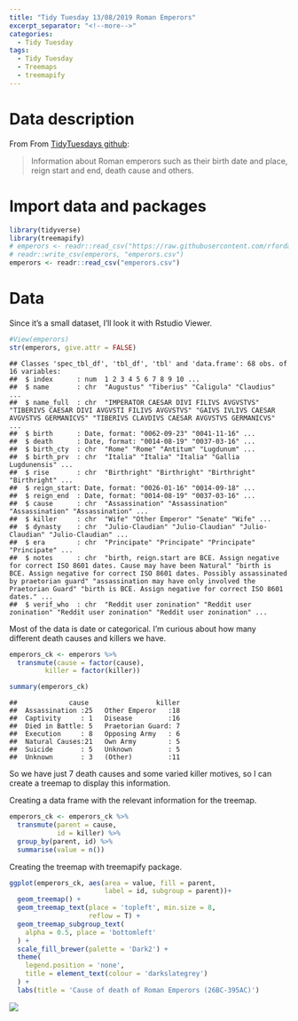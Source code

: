```yaml
---
title: "Tidy Tuesday 13/08/2019 Roman Emperors"
excerpt_separator: "<!--more-->"
categories:
  - Tidy Tuesday
tags:
  - Tidy Tuesday
  - Treemaps
  - treemapify
---
```


# Data description

From From [TidyTuesdays
github](https://github.com/rfordatascience/tidytuesday/tree/master/data/2019/2019-08-13):

> Information about Roman emperors such as their birth date and place,
> reign start and end, death cause and others.

# Import data and packages

``` r
library(tidyverse)
library(treemapify)
# emperors <- readr::read_csv("https://raw.githubusercontent.com/rfordatascience/tidytuesday/master/data/2019/2019-08-13/emperors.csv")
# readr::write_csv(emperors, "emperors.csv")
emperors <- readr::read_csv("emperors.csv")
```

# Data

Since it’s a small dataset, I’ll look it with Rstudio Viewer.

``` r
#View(emperors)
str(emperors, give.attr = FALSE)
```

    ## Classes 'spec_tbl_df', 'tbl_df', 'tbl' and 'data.frame': 68 obs. of  16 variables:
    ##  $ index      : num  1 2 3 4 5 6 7 8 9 10 ...
    ##  $ name       : chr  "Augustus" "Tiberius" "Caligula" "Claudius" ...
    ##  $ name_full  : chr  "IMPERATOR CAESAR DIVI FILIVS AVGVSTVS" "TIBERIVS CAESAR DIVI AVGVSTI FILIVS AVGVSTVS" "GAIVS IVLIVS CAESAR AVGVSTVS GERMANICVS" "TIBERIVS CLAVDIVS CAESAR AVGVSTVS GERMANICVS" ...
    ##  $ birth      : Date, format: "0062-09-23" "0041-11-16" ...
    ##  $ death      : Date, format: "0014-08-19" "0037-03-16" ...
    ##  $ birth_cty  : chr  "Rome" "Rome" "Antitum" "Lugdunum" ...
    ##  $ birth_prv  : chr  "Italia" "Italia" "Italia" "Gallia Lugdunensis" ...
    ##  $ rise       : chr  "Birthright" "Birthright" "Birthright" "Birthright" ...
    ##  $ reign_start: Date, format: "0026-01-16" "0014-09-18" ...
    ##  $ reign_end  : Date, format: "0014-08-19" "0037-03-16" ...
    ##  $ cause      : chr  "Assassination" "Assassination" "Assassination" "Assassination" ...
    ##  $ killer     : chr  "Wife" "Other Emperor" "Senate" "Wife" ...
    ##  $ dynasty    : chr  "Julio-Claudian" "Julio-Claudian" "Julio-Claudian" "Julio-Claudian" ...
    ##  $ era        : chr  "Principate" "Principate" "Principate" "Principate" ...
    ##  $ notes      : chr  "birth, reign.start are BCE. Assign negative for correct ISO 8601 dates. Cause may have been Natural" "birth is BCE. Assign negative for correct ISO 8601 dates. Possibly assassinated by praetorian guard" "assassination may have only involved the Praetorian Guard" "birth is BCE. Assign negative for correct ISO 8601 dates." ...
    ##  $ verif_who  : chr  "Reddit user zonination" "Reddit user zonination" "Reddit user zonination" "Reddit user zonination" ...

Most of the data is date or categorical. I’m curious about how many
different death causes and killers we have.

``` r
emperors_ck <- emperors %>%
  transmute(cause = factor(cause),
         killer = factor(killer))

summary(emperors_ck)
```

    ##             cause                 killer  
    ##  Assassination :25   Other Emperor   :18  
    ##  Captivity     : 1   Disease         :16  
    ##  Died in Battle: 5   Praetorian Guard: 7  
    ##  Execution     : 8   Opposing Army   : 6  
    ##  Natural Causes:21   Own Army        : 5  
    ##  Suicide       : 5   Unknown         : 5  
    ##  Unknown       : 3   (Other)         :11

So we have just 7 death causes and some varied killer motives, so I can
create a treemap to display this information.

Creating a data frame with the relevant information for the treemap.

``` r
emperors_ck <- emperors_ck %>%
  transmute(parent = cause,
            id = killer) %>%
  group_by(parent, id) %>%
  summarise(value = n())
```

Creating the treemap with treemapify package.

``` r
ggplot(emperors_ck, aes(area = value, fill = parent,
                        label = id, subgroup = parent))+
  geom_treemap() +
  geom_treemap_text(place = 'topleft', min.size = 8,
                    reflow = T) +
  geom_treemap_subgroup_text(
    alpha = 0.5, place = 'bottomleft'
  ) +
  scale_fill_brewer(palette = 'Dark2') +
  theme(
    legend.position = 'none',
    title = element_text(colour = 'darkslategrey')
  ) +
  labs(title = 'Cause of death of Roman Emperors (26BC-395AC)')
```

![](.../assets/images/rem_treemap-1.png)
